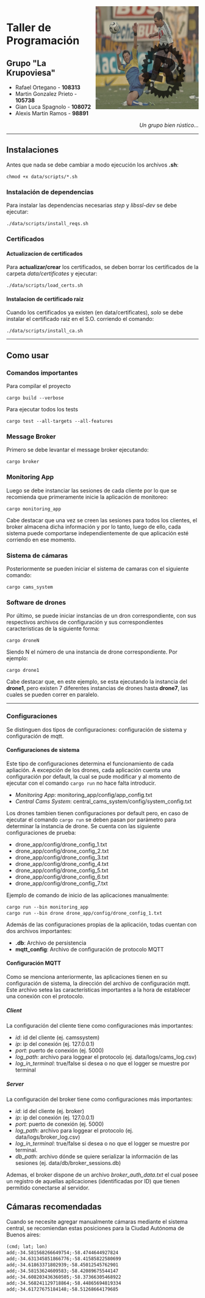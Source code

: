 <img src="data/readme_assets/rust.png" alt="drawing" width="270" height="270" align="right"/>

# Taller de Programación

## Grupo "La Krupoviesa"

* Rafael Ortegano - **108313**
* Martin Gonzalez Prieto - **105738**
* Gian Luca Spagnolo - **108072**
* Alexis Martin Ramos - **98891**

<div align="right"><i>Un grupo bien rústico...</i></div>

---

## Instalaciones

Antes que nada se debe cambiar a modo ejecución los archivos **.sh**:

    chmod +x data/scripts/*.sh

### Instalación de dependencias

Para instalar las dependencias necesarias *step* y *libssl-dev* se debe ejecutar:

    ./data/scripts/install_reqs.sh

### Certificados

#### Actualizacion de certificados

Para **actualizar/crear** los certificados, se deben borrar los certificados de la carpeta *data/certificates* y ejecutar:

    ./data/scripts/load_certs.sh

#### Instalacion de certificado raiz

Cuando los certificados ya existen (en data/certificates), *solo* se debe instalar el certificado raiz en el S.O. corriendo el comando:

    ./data/scripts/install_ca.sh    

---

## Como usar

### Comandos importantes

Para compilar el proyecto

    cargo build --verbose

Para ejecutar todos los tests

    cargo test --all-targets --all-features

### Message Broker

Primero se debe levantar el message broker ejecutando:

    cargo broker

### Monitoring App

Luego se debe instanciar las sesiones de cada cliente por lo que se recomienda que primeramente inicie la aplicación de monitoreo:

    cargo monitoring_app

Cabe destacar que una vez se creen las sesiones para todos los clientes, el broker almacena dicha información y por lo tanto, luego de ello, cada sistema puede comportarse independientemente de que aplicación esté corriendo en ese momento.

### Sistema de cámaras

Posteriormente se pueden iniciar el sistema de camaras con el siguiente comando:

    cargo cams_system

### Software de drones

Por último, se puede iniciar instancias de un dron correspondiente, con sus respectivos archivos de configuración y sus correspondientes caracteristicas de la siguiente forma:

    cargo droneN

Siendo N el número de una instancia de drone correspondiente. Por ejemplo:

    cargo drone1

Cabe destacar que, en este ejemplo, se esta ejecutando la instancia del **drone1**, pero existen 7 diferentes instancias de drones hasta **drone7**, las cuales se pueden correr en paralelo.

---

### Configuraciones

Se distinguen dos tipos de configuraciones: configuración de sistema y configuración de mqtt.

#### Configuraciones de sistema

Este tipo de configuraciones determina el funcionamiento de cada apliación. A excepción de los drones, cada aplicación cuenta una configuración por default, la cual se pude modificar y al momento de ejecutar con el comando `cargo run` no hace falta introducir.

* *Monitoring App*: monitoring_app/config/app_config.txt
* *Central Cams System*: central_cams_system/config/system_config.txt

Los drones tambien tienen configuraciones por default pero, en caso de ejecutar el comando `cargo run` se deben pasan por parámetro para determinar la instancia de drone. Se cuenta con las siguiente configuraciones de prueba:

* drone_app/config/drone_config_1.txt
* drone_app/config/drone_config_2.txt
* drone_app/config/drone_config_3.txt
* drone_app/config/drone_config_4.txt
* drone_app/config/drone_config_5.txt
* drone_app/config/drone_config_6.txt
* drone_app/config/drone_config_7.txt

Ejemplo de comando de inicio de las aplicaciones manualmente:

    cargo run --bin monitoring_app
    cargo run --bin drone drone_app/config/drone_config_1.txt

Además de las configuraciones propias de la aplicación, todas cuentan con dos archivos importantes:

* **.db**: Archivo de persistencia
* **mqtt_config**: Archivo de configuración de protocolo MQTT

#### Configuración MQTT

Como se menciona anteriormente, las aplicaciones tienen en su configuración de sistema, la dirección del archivo de configuración mqtt. Este archivo setea las características importantes a la hora de establecer una conexión con el protocolo.

##### Client

La configuración del cliente tiene como configuraciones más importantes:

* *id*: id del cliente  (ej. camssystem)
* *ip*: ip del conexión  (ej. 127.0.0.1)
* *port*: puerto de conexión    (ej. 5000)
* *log_path*: archivo para loggear el protocolo (ej. data/logs/cams_log.csv)
* *log_in_terminal*: true/false si desea o no que el logger se muestre por terminal

##### Server

La configuración del broker tiene como configuraciones más importantes:

* *id*: id del cliente  (ej. broker)
* *ip*: ip del conexión  (ej. 127.0.0.1)
* *port*: puerto de conexión    (ej. 5000)
* *log_path*: archivo para loggear el protocolo (ej. data/logs/broker_log.csv)
* *log_in_terminal*: true/false si desea o no que el logger se muestre por terminal.
* *db_path*: archivo dónde se quiere serializar la información de las sesiones (ej. data/db/broker_sessions.db)

Ademas, el broker dispone de un archivo *broker_auth_data.txt* el cual posee un registro de aquellas aplicaciones (identificadas por ID) que tienen permitido conectarse al servidor.

## Cámaras recomendadas

Cuando se necesite agregar manualmente cámaras mediante el sistema central, se recomiendan estas posiciones para la Ciudad Autónoma de Buenos aires:

    (cmd; lat; lon)
    add;-34.581568266649754;-58.4744644927824
    add;-34.631345851866776;-58.41585822580699
    add;-34.61863371802939;-58.45012545762901
    add;-34.58153624609583;-58.42089675544147
    add;-34.608203436360505;-58.37366305468922
    add;-34.568241129718864;-58.44865694819334
    add;-34.61727675184148;-58.51268664179685
